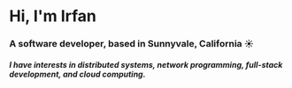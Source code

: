 <h1 align="left">Hi, I'm Irfan</h1>
<h3 align="left">A software developer, based in Sunnyvale, California ☀️ </h3>
<h5 align="left">I have interests in distributed systems, network programming, full-stack development, and cloud computing.</h5>

